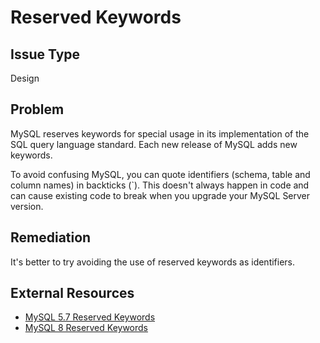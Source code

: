 # Reserved Keywords

## Issue Type

Design

## Problem

MySQL reserves keywords for special usage in its implementation of the SQL query language standard.
Each new release of MySQL adds new keywords.

To avoid confusing MySQL, you can quote identifiers (schema, table and column names) in backticks (`).
This doesn't always happen in code and can cause existing code to break when you upgrade your MySQL Server version.

## Remediation

It's better to try avoiding the use of reserved keywords as identifiers.

## External Resources

* [MySQL 5.7 Reserved Keywords](https://dev.mysql.com/doc/refman/5.7/en/keywords.html)
* [MySQL 8 Reserved Keywords](https://dev.mysql.com/doc/refman/8.0/en/keywords.html)